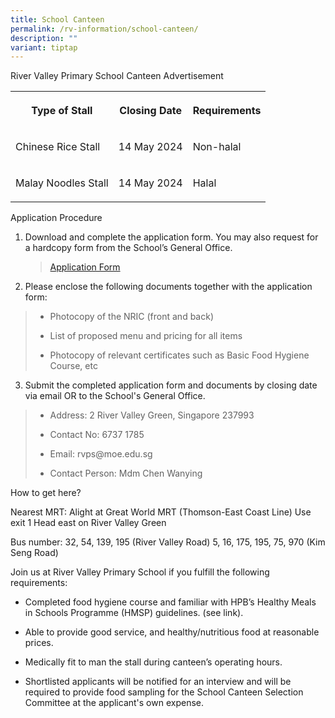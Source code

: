 ```yaml
---
title: School Canteen
permalink: /rv-information/school-canteen/
description: ""
variant: tiptap
---
```

<p>River Valley Primary School Canteen Advertisement</p>
<table>
<tbody>
<tr>
<th rowspan="1" colspan="1">
<p>Type of Stall</p>
</th>
<th rowspan="1" colspan="1">
<p>Closing Date</p>
</th>
<th rowspan="1" colspan="1">
<p>Requirements</p>
</th>
</tr>
<tr>
<td rowspan="1" colspan="1">
<p>Chinese Rice Stall</p>
</td>
<td rowspan="1" colspan="1">
<p>14 May 2024</p>
</td>
<td rowspan="1" colspan="1">
<p>Non-halal</p>
</td>
</tr>
<tr>
<td rowspan="1" colspan="1">
<p>Malay Noodles Stall</p>
</td>
<td rowspan="1" colspan="1">
<p>14 May 2024</p>
</td>
<td rowspan="1" colspan="1">
<p>Halal</p>
</td>
</tr>
</tbody>
</table>
<p>Application Procedure</p>
<ol data-tight="true" class="tight">
<li>
<p>Download and complete the application form. You may also request for a
hardcopy form from the School’s General Office.</p>
<blockquote>
<p><a href="/files/school canteen application form.pdf" rel="noopener noreferrer nofollow" target="_blank">Application Form</a>
</p>
</blockquote>
</li>
<li>
<p>Please enclose the following documents together with the application form:</p>
</li>
</ol>
<blockquote>
<ul data-tight="true" class="tight">
<li>
<p>Photocopy of the NRIC (front and back)</p>
</li>
<li>
<p>List of proposed menu and pricing for all items</p>
</li>
<li>
<p>Photocopy of relevant certificates such as Basic Food Hygiene Course,
etc</p>
</li>
</ul>
</blockquote>
<ol start="3" data-tight="true" class="tight">
<li>
<p>Submit the completed application form and documents by closing date via
email OR to the School's General Office.</p>
</li>
</ol>
<blockquote>
<ul data-tight="true" class="tight">
<li>
<p>Address: 2 River Valley Green, Singapore 237993</p>
</li>
<li>
<p>Contact No: 6737 1785</p>
</li>
<li>
<p>Email: rvps@moe.edu.sg</p>
</li>
<li>
<p>Contact Person: Mdm Chen Wanying</p>
</li>
</ul>
</blockquote>
<p></p>
<p>How to get here?</p>
<p>Nearest MRT: Alight at Great World MRT (Thomson-East Coast Line) Use exit
1 Head east on River Valley Green</p>
<p>Bus number: 32, 54, 139, 195 (River Valley Road) 5, 16, 175, 195, 75,
970 (Kim Seng Road)</p>
<p></p>
<p>Join us at River Valley Primary School if you fulfill the following requirements:</p>
<ul data-tight="true" class="tight">
<li>
<p>Completed food hygiene course and familiar with HPB’s Healthy Meals in
Schools Programme (HMSP) guidelines. (see link).</p>
</li>
<li>
<p>Able to provide good service, and healthy/nutritious food at reasonable
prices.</p>
</li>
<li>
<p>Medically fit to man the stall during canteen’s operating hours.</p>
</li>
<li>
<p>Shortlisted applicants will be notified for an interview and will be required
to provide food sampling for the School Canteen Selection Committee at
the applicant's own expense.</p>
</li>
</ul>
<p></p>